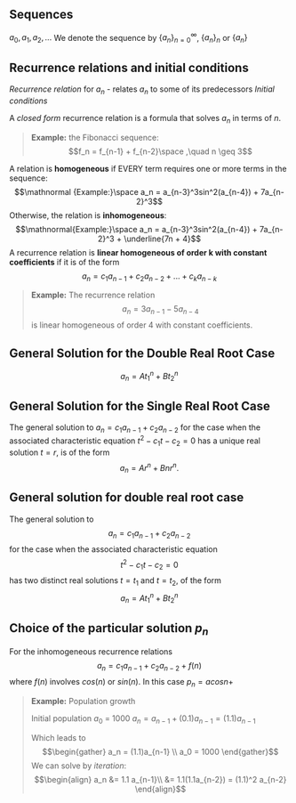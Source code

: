 ## Sequences

$a_0,a_1,a_2,...$
We denote the sequence by $\{a_n\}_{n=0}^\infty$, $\{a_n\}_n$ or $\{a_n\}$

## Recurrence relations and initial conditions

_Recurrence relation_ for $a_n$ - relates $a_n$ to some of its predecessors
_Initial conditions_

A _closed form_ recurrence relation is a formula that solves $a_n$ in terms of $n$.

>__Example:__ the Fibonacci sequence: $$f_n = f_{n-1} + f_{n-2}\space ,\quad n \geq 3$$

A relation is __homogeneous__ if EVERY term requires one or more terms in the sequence: $$\mathnormal {Example:}\space a_n = a_{n-3}^3sin^2(a_{n-4}) + 7a_{n-2}^3$$
Otherwise, the relation is __inhomogeneous__: $$\mathnormal{Example:}\space a_n = a_{n-3}^3sin^2(a_{n-4}) + 7a_{n-2}^3 + \underline{7n + 4}$$
A recurrence relation is __linear homogeneous of order k with constant coefficients__ if it is of the form$$a_n = c_1a_{n-1}+c_2a_{n-2}+...+c_ka_{n-k}$$ 
>__Example:__ The recurrence relation $$a_n=3a_{n-1}-5a_{n-4}$$is linear homogeneous of order 4 with constant coefficients.

## General Solution for the Double Real Root Case

$$a_n = At_1^n + Bt_2^n$$

## General Solution for the Single Real Root Case

The general solution to $a_n = c_1 a_{n-1} + c_2 a_{n-2}$ for the case when the associated characteristic equation $t^2 - c_1 t - c_2 = 0$ has a unique real solution $t = r$, is of the form $$a_n = Ar^n + Bnr^n.$$
## General solution for double real root case
The general solution to $$a_n = c_1 a_{n-1} + c_2 a_{n-2}$$ for the case when the associated characteristic equation $$t^2 - c_1 t - c_2 = 0$$ has two distinct real solutions $t = t_1$ and $t = t_2$, of the form $$a_n = At_1^n + Bt_2^n$$
## Choice of the particular solution $p_n$
For the inhomogeneous recurrence relations $$a_n = c_1 a_{n-1} + c_2 a_{n-2} + f(n)$$
where $f(n)$ involves $cos(n)$ or $sin(n)$. In this case $p_n = a cos n +$

>__Example:__ Population growth
>
>Initial population $a_0$ = 1000
>$a_n = a_{n-1} + (0.1)a_{n-1} = (1.1)a_{n-1}$
>
>Which leads to $$\begin{gather}
a_n = (1.1)a_{n-1} \\
a_0 = 1000
\end{gather}$$ We can solve by _iteration_: $$\begin{align}
a_n &= 1.1 a_{n-1}\\
&= 1.1(1.1a_{n-2}) = (1.1)^2 a_{n-2}
\end{align}$$